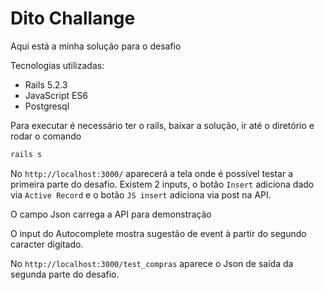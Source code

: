 # Dito Challange

Aqui está a minha solução para o desafio

Tecnologias utilizadas:

* Rails 5.2.3
* JavaScript ES6
* Postgresql

Para executar é necessário ter o rails, baixar a solução, ir até o diretório e rodar o comando

```bash
rails s
```
No ``` http://localhost:3000/ ``` aparecerá a tela onde é possível testar a primeira parte do desafio. Existem 2 inputs, o botão ``` Insert ``` adiciona dado via ``` Active Record ``` e o botão ``` JS insert ``` adiciona via post na API.

O campo Json carrega a API para demonstração

O input do Autocomplete mostra sugestão de event à partir do segundo caracter digitado.


No ``` http://localhost:3000/test_compras ``` aparece o Json de saída da segunda parte do desafio.

